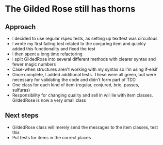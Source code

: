 # The Gilded Rose still has thorns

## Approach

- I decided to use regular rspec tests, as setting up texttest was circuitous
- I wrote my first failing test related to the conjuring item and quickly added this functionality and fixed the test
- I then spent a long time refactoring
- I split GildedRose into several different methods with clearer syntax and fewer magic numbers
- Case-when structures aren't working with my syntax so I'm using if-elsif
- Once complete, I added additional tests. These were all green, but were necessary for validating the code and didn't form part of TDD
- One class for each kind of item (regular, conjured, brie, passes, sulfuras)
- Responsibility for changing quality and sell in will lie with item classes. GildedRose is now a very small class

## Next steps

- GildedRose class will merely send the messages to the item classes, test this
- Put tests for items in the correct places
